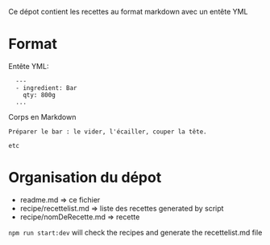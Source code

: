 Ce dépot  contient les recettes au format markdown avec un entête YML

# Format

Entête YML: 

```
  ---
  - ingredient: Bar
    qty: 800g
  ...
```
Corps en Markdown

```
Préparer le bar : le vider, l'écailler, couper la tête.

etc
```
# Organisation du dépot 

* readme.md => ce fichier
* recipe/recettelist.md => liste des recettes generated by script
* recipe/nomDeRecette.md => recette

```npm run start:dev``` will check the recipes and generate the recettelist.md file


